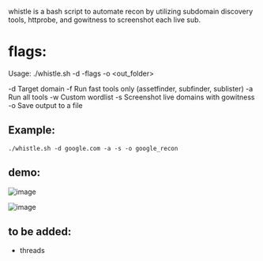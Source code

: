 whistle is a bash script to automate recon by utilizing subdomain discovery tools, httprobe, and  gowitness to screenshot each live sub.
# flags:
Usage: ./whistle.sh -d <domain> -flags  -o <out_folder>

  -d <domain>    Target domain
  -f             Run fast tools only (assetfinder, subfinder, sublister)
  -a             Run all tools
  -w <wordlist>  Custom wordlist
  -s             Screenshot live domains with gowitness
  -o <filename>  Save output to a file
  ## Example:
```
./whistle.sh -d google.com -a -s -o google_recon
```

## demo:
![image](https://github.com/user-attachments/assets/19fb536e-8e53-4f26-a73d-8571094ca705)

![image](https://github.com/user-attachments/assets/153f1217-d920-46db-99b8-1fc232b9be3f)


## to be added:
- threads
